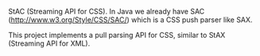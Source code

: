StAC (Streaming API for CSS). In Java we already have SAC (http://www.w3.org/Style/CSS/SAC/) which is a CSS push parser like SAX.

This project implements a pull parsing API for CSS, similar to StAX (Streaming API for XML).

